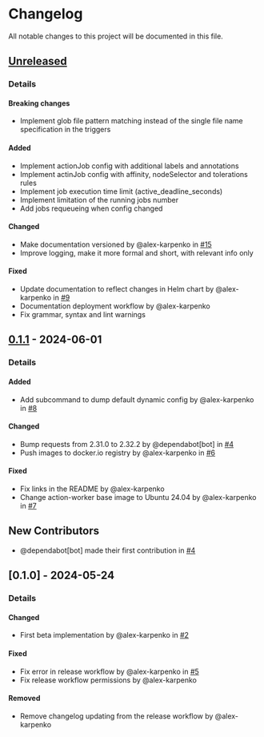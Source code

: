 # Changelog

All notable changes to this project will be documented in this file.

## [Unreleased]
### Details
#### Breaking changes
- Implement glob file pattern matching instead of the single file name specification in the triggers

#### Added
- Implement actionJob config with additional labels and annotations
- Implement actinJob config with affinity, nodeSelector and tolerations rules
- Implement job execution time limit (active_deadline_seconds)
- Implement limitation of the running jobs number
- Add jobs requeueing when config changed

#### Changed
- Make documentation versioned by @alex-karpenko in [#15](https://github.com/alex-karpenko/git-events-runner/pull/15)
- Improve logging, make it more formal and short, with relevant info only

#### Fixed
- Update documentation to reflect changes in Helm chart by @alex-karpenko in [#9](https://github.com/alex-karpenko/git-events-runner/pull/9)
- Documentation deployment workflow by @alex-karpenko
- Fix grammar, syntax and lint warnings

## [0.1.1] - 2024-06-01
### Details
#### Added
- Add subcommand to dump default dynamic config by @alex-karpenko in [#8](https://github.com/alex-karpenko/git-events-runner/pull/8)

#### Changed
- Bump requests from 2.31.0 to 2.32.2 by @dependabot[bot] in [#4](https://github.com/alex-karpenko/git-events-runner/pull/4)
- Push images to docker.io registry by @alex-karpenko in [#6](https://github.com/alex-karpenko/git-events-runner/pull/6)

#### Fixed
- Fix links in the README by @alex-karpenko
- Change action-worker base image to Ubuntu 24.04 by @alex-karpenko in [#7](https://github.com/alex-karpenko/git-events-runner/pull/7)

## New Contributors
* @dependabot[bot] made their first contribution in [#4](https://github.com/alex-karpenko/git-events-runner/pull/4)

## [0.1.0] - 2024-05-24
### Details
#### Changed
- First beta implementation by @alex-karpenko in [#2](https://github.com/alex-karpenko/git-events-runner/pull/2)

#### Fixed
- Fix error in release workflow by @alex-karpenko in [#5](https://github.com/alex-karpenko/git-events-runner/pull/5)
- Fix release workflow permissions by @alex-karpenko

#### Removed
- Remove changelog updating from the release workflow by @alex-karpenko

[unreleased]: https://github.com/alex-karpenko/git-events-runner/compare/v0.1.1..HEAD
[0.1.1]: https://github.com/alex-karpenko/git-events-runner/compare/v0.1.0..v0.1.1

<!-- generated by git-cliff -->
